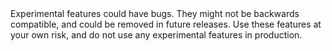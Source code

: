 <script>
    import { Highlight } from "$lib/components"
</script>

<Highlight type="warning">
Experimental features could have bugs. They might not be backwards compatible,
and could be removed in future releases. Use these features at your own risk, and
do not use any experimental features in production.
</Highlight>

